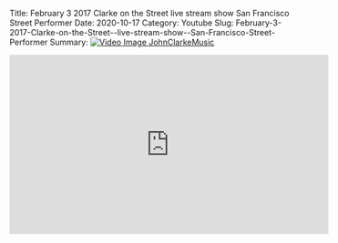 Title: February 3 2017 Clarke on the Street  live stream show  San Francisco Street Performer
Date: 2020-10-17
Category: Youtube
Slug: February-3-2017-Clarke-on-the-Street--live-stream-show--San-Francisco-Street-Performer
Summary: <a href="/February-3-2017-Clarke-on-the-Street--live-stream-show--San-Francisco-Street-Performer.html/"><img src="https://i.ytimg.com/vi/Kh_HXrtjkRY/hqdefault.jpg" alt="Video Image JohnClarkeMusic"></a>

<iframe width="560" height="315" src="https://www.youtube.com/embed/Kh_HXrtjkRY" title="YouTube video player" frameborder="0" allow="accelerometer; autoplay; clipboard-write; encrypted-media; gyroscope; picture-in-picture" allowfullscreen></iframe>

